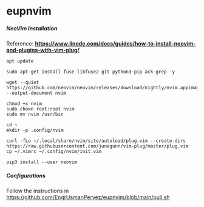 # eupnvim

##### NeoVim Installation

Reference: **https://www.linode.com/docs/guides/how-to-install-neovim-and-plugins-with-vim-plug/**

```
apt update

sudo apt-get install fuse libfuse2 git python3-pip ack-grep -y

wget --quiet https://github.com/neovim/neovim/releases/download/nightly/nvim.appimage --output-document nvim

chmod +x nvim
sudo chown root:root nvim
sudo mv nvim /usr/bin

cd ~
mkdir -p .config/nvim

curl -fLo ~/.local/share/nvim/site/autoload/plug.vim --create-dirs https://raw.githubusercontent.com/junegunn/vim-plug/master/plug.vim
cp ~/.vimrc ~/.config/nvim/init.vim

pip3 install --user neovim
```

##### Configurations
Follow the instructions in https://github.com/EngrUsmanPervez/eupnvim/blob/main/pull.sh
